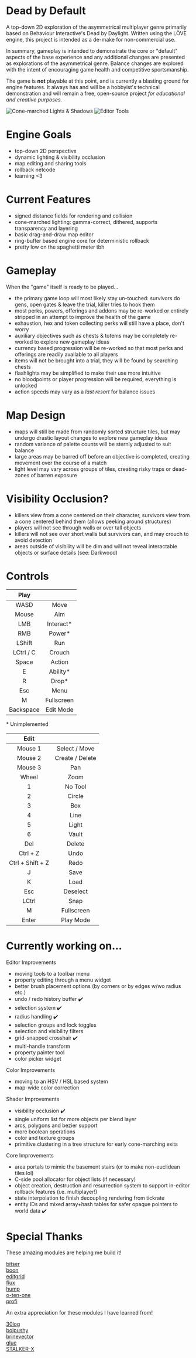 # Dead by Default

A top-down 2D exploration of the asymmetrical multiplayer genre primarily based on Behaviour Interactive's Dead by Daylight. Written using the LÖVE engine, this project is intended as a de-make for non-commercial use.

In summary, gameplay is intended to demonstrate the core or "default" aspects of the base experience and any additional changes are presented as explorations of the asymmetrical genre. Balance changes are explored with the intent of encouraging game health and competitive sportsmanship.

The game is __not__ playable at this point, and is currently a blasting ground for engine features. It always has and will be a hobbyist's technical demonstration and will remain a free, open-source project *for educational and creative purposes.*

![Cone-marched Lights & Shadows](meta/deadbydefault_210128_3.png)
![Editor Tools](meta/deadbydefault_210128_4.png)


# Engine Goals

- top-down 2D perspective
- dynamic lighting & visibility occlusion
- map editing and sharing tools
- rollback netcode
- learning <3


# Current Features

- signed distance fields for rendering and collision
- cone-marched lighting: gamma-correct, dithered, supports transparency and layering
- basic drag-and-draw map editor
- ring-buffer based engine core for deterministic rollback
- pretty low on the spaghetti meter tbh


# Gameplay

When the "game" itself is ready to be played...
- the primary game loop will most likely stay un-touched: survivors do gens, open gates & leave the trial, killer tries to hook them
- most perks, powers, offerings and addons may be re-worked or entirely stripped in an attempt to improve the health of the game
- exhaustion, hex and token collecting perks will still have a place, don't worry
- auxiliary objectives such as chests & totems may be completely re-worked to explore new gameplay ideas
- currency based progression will be re-worked so that most perks and offerings are readily available to all players
- items will not be brought into a trial, they will be found by searching chests
- flashlights may be simplified to make their use more intuitive
- no bloodpoints or player progression will be required, everything is unlocked
- action speeds may vary as a *last resort* for balance issues


# Map Design

- maps will still be made from randomly sorted structure tiles, but may undergo drastic layout changes to explore new gameplay ideas
- random variance of palette counts will be sternly adjusted to suit balance
- large areas may be barred off before an objective is completed, creating movement over the course of a match
- light level may vary across groups of tiles, creating risky traps or dead-zones of barren exposure


# Visibility Occlusion?

- killers view from a cone centered on their character, survivors view from a cone centered behind them (allows peeking around structures)
- players will not see through walls or over tall objects
- killers will not see over short walls but survivors can, and may crouch to avoid detection
- areas outside of visibility will be dim and will not reveal interactable objects or surface details (see: Darkwood)


# Controls

| Play ||
| :---: | :---: |
| WASD | Move |
| Mouse | Aim |
| LMB | Interact* |
| RMB | Power* |
| LShift | Run |
| LCtrl / C | Crouch |
| Space | Action |
| E | Ability* |
| R | Drop* |
| Esc | Menu |
| M | Fullscreen |
| Backspace | Edit Mode |

\* Unimplemented  

| Edit ||
| :---: | :---: |
| Mouse 1 | Select / Move |
| Mouse 2 | Create / Delete |
| Mouse 3 | Pan |
| Wheel | Zoom |
| 1 | No Tool |
| 2 | Circle |
| 3 | Box |
| 4 | Line |
| 5 | Light |
| 6 | Vault |
| Del | Delete |
| Ctrl + Z | Undo |
| Ctrl + Shift + Z | Redo |
| J | Save |
| K | Load |
| Esc | Deselect |
| LCtrl | Snap |
| M | Fullscreen |
| Enter | Play Mode |


# Currently working on...

Editor Improvements
- moving tools to a toolbar menu
- property editing through a menu widget
- better brush placement options (by corners or by edges w/wo radius etc.)
- undo / redo history buffer :heavy_check_mark:
- selection system :heavy_check_mark:
- radius handling :heavy_check_mark:
- selection groups and lock toggles
- selection and visibility filters
- grid-snapped crosshair :heavy_check_mark:
- multi-handle transform
- property painter tool
- color picker widget

Color Improvements
- moving to an HSV / HSL based system
- map-wide color correction

Shader Improvements
- visibility occlusion :heavy_check_mark:
- single uniform list for more objects per blend layer
- arcs, polygons and bezier support
- more boolean operations
- color and texture groups
- primitive clustering in a tree structure for early cone-marching exits

Core Improvements
- area portals to mimic the basement stairs (or to make non-euclidean tiles lol)
- C-side pool allocator for object lists (if necessary)
- object creation, destruction and resurrection system to support in-editor rollback features (i.e. multiplayer!)
- state interpolation to finish decoupling rendering from tickrate
- entity IDs and mixed array+hash tables for safer opaque pointers to world data :heavy_check_mark:


# Special Thanks

These amazing modules are helping me build it!

[bitser](https://github.com/gvx/bitser)  
[boon](https://github.com/camchenry/boon)  
[editgrid](https://github.com/bakpakin/Editgrid)  
[flux](https://github.com/rxi/flux)  
[hump](https://github.com/vrld/hump)  
[o-ten-one](https://github.com/love2d-community/splashes)  
[profi](https://gist.github.com/perky/2838755)

An extra appreciation for these modules I have learned from!

[30log](https://github.com/Yonaba/30log)  
[boipushy](https://github.com/a327ex/boipushy)  
[brinevector](https://github.com/novemberisms/brinevector)  
[glue](https://github.com/luapower/glue)  
[STALKER-X](https://github.com/a327ex/STALKER-X)  
